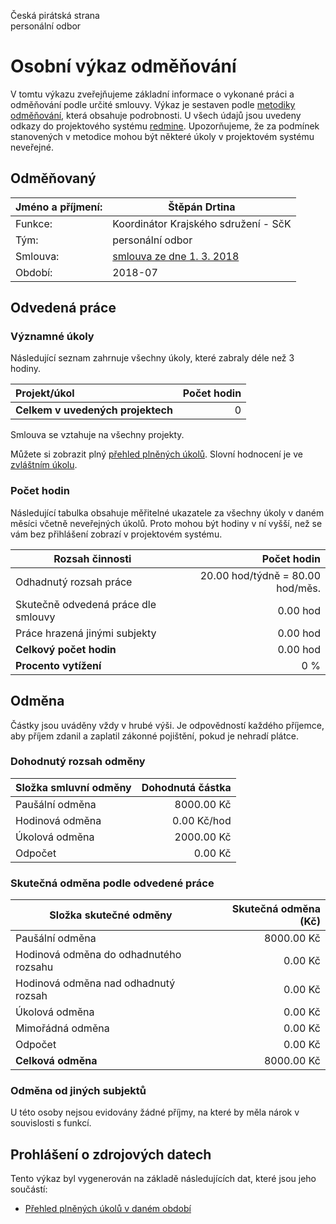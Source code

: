 Česká pirátská strana  
personální odbor

Osobní výkaz odměňování
=======================

V tomtu výkazu zveřejňujeme základní informace o vykonané práci a odměňování
podle určité smlouvy. Výkaz je sestaven podle [metodiky odměňování][metodika],
která obsahuje podrobnosti. U všech údajů jsou uvedeny odkazy do projektového
systému [redmine](https://redmine.pirati.cz). Upozorňujeme, že za podmínek
stanovených v metodice mohou být některé úkoly v projektovém systému neveřejné.

Odměňovaný
----------

Jméno a příjmení:                      | Štěpán Drtina
-----------------------                | --------------------
Funkce:                                | Koordinátor Krajského sdružení - SčK
Tým:                                   | personální odbor
Smlouva:                               | [smlouva ze dne 1. 3. 2018][smlouva]
Období:                                | 2018-07


Odvedená práce
--------------

### Významné úkoly

Následující seznam zahrnuje všechny úkoly, které zabraly déle než 3 hodiny.

| Projekt/úkol                      |   Počet hodin |
|:----------------------------------|--------------:|
| **Celkem v uvedených projektech** |             0 |

Smlouva se vztahuje na všechny projekty. 

Můžete si zobrazit plný [přehled plněných úkolů][tasklist].
Slovní hodnocení je ve [zvláštním úkolu][hodnoceni].


### Počet hodin

Následující tabulka obsahuje měřitelné ukazatele za všechny úkoly v daném měsíci
včetně neveřejných úkolů. Proto mohou být hodiny v ní vyšší, než se vám bez
přihlášení zobrazí v projektovém systému.

Rozsah činnosti                        | Počet hodin
--------------                         | ----------:
Odhadnutý rozsah práce                 |  20.00 hod/týdně =  80.00 hod/měs.
Skutečně odvedená práce dle smlouvy    |   0.00 hod
Práce hrazená jinými subjekty          |   0.00 hod
**Celkový počet hodin**                |   0.00 hod
**Procento vytížení**                  |    0 %

Odměna
------

Částky jsou uváděny vždy v hrubé výši. Je odpovědností každého příjemce, aby
příjem zdanil a zaplatil zákonné pojištění, pokud je nehradí plátce.

### Dohodnutý rozsah odměny

Složka smluvní odměny                  | Dohodnutá částka
----------------                       | ------------------:
Paušální odměna                        |  8000.00 Kč
Hodinová odměna                        |     0.00 Kč/hod
Úkolová odměna                         |  2000.00 Kč
Odpočet                                |     0.00 Kč

### Skutečná odměna podle odvedené práce

Složka skutečné odměny                 | Skutečná odměna (Kč)
---------------------                  | ---------------------:
Paušální odměna                        |  8000.00 Kč
Hodinová odměna do odhadnutého rozsahu |     0.00 Kč
Hodinová odměna nad odhadnutý rozsah   |     0.00 Kč
Úkolová odměna                         |     0.00 Kč
Mimořádná odměna                       |     0.00 Kč
Odpočet                                |     0.00 Kč
**Celková odměna**                     |  8000.00 Kč


### Odměna od jiných subjektů

U této osoby nejsou evidovány žádné příjmy, na které by měla nárok v souvislosti s funkcí.


Prohlášení o zdrojových datech
------------------------------

Tento výkaz byl vygenerován na základě následujících dat, které jsou jeho součástí:

* [Přehled plněných úkolů v daném období](user_report.csv)

[hodnoceni]: https://redmine.pirati.cz/issues/
[metodika]: https://redmine.pirati.cz/projects/po/wiki/Odmenovani




[tasklist]: https://redmine.pirati.cz/time_entries?c[]=project&c[]=user&c[]=activity&c[]=issue&c[]=hours&c[]=cf_16&c[]=spent_on&f[]=spent_on&f[]=user_id&f[]=&op[spent_on]=><&op[user_id]==&utf8=%E2%9C%93&v[spent_on][]=2018-07-01&v[spent_on][]=2018-07-31&v[user_id][]=537

[smlouva]: https://smlouvy.pirati.cz/smlouvy/2018/03/01/kk-sck/
